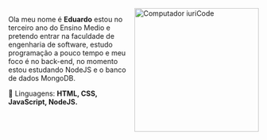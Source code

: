 <img src="https://raw.githubusercontent.com/MicaelliMedeiros/micaellimedeiros/master/image/computer-illustration.png" min-width="300px" max-width="300px" width="250px" align="right" alt="Computador iuriCode">

<p align="left"> 
Ola meu nome é <strong>Eduardo</strong> estou no terceiro ano do Ensino Medio e pretendo entrar na faculdade de engenharia de software, estudo programação a pouco tempo e meu foco é no back-end, no momento estou estudando NodeJS e o banco de dados MongoDB.
</p>

<p align="left">
  🦄 Linguagens: <strong>HTML, CSS, JavaScript, NodeJS.</strong>
</p>
